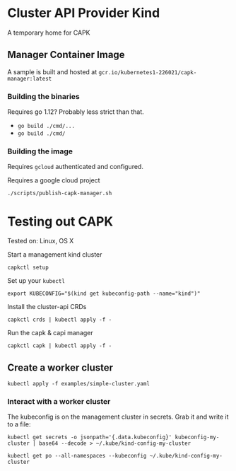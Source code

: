 # Cluster API Provider Kind

A temporary home for CAPK

## Manager Container Image

A sample is built and hosted at `gcr.io/kubernetes1-226021/capk-manager:latest` 

### Building the binaries

Requires go 1.12? Probably less strict than that.

* `go build ./cmd/...`
* `go build ./cmd/`

### Building the image

Requires `gcloud` authenticated and configured.

Requires a google cloud project

`./scripts/publish-capk-manager.sh`

# Testing out CAPK

Tested on: Linux, OS X

Start a management kind cluster

`capkctl setup`

Set up your `kubectl`

`export KUBECONFIG="$(kind get kubeconfig-path --name="kind")"`

Install the cluster-api CRDs

`capkctl crds | kubectl apply -f -`

Run the capk & capi manager

`capkctl capk | kubectl apply -f -`

## Create a worker cluster

`kubectl apply -f examples/simple-cluster.yaml`

### Interact with a worker cluster

The kubeconfig is on the management cluster in secrets. Grab it and write it to a file:

`kubectl get secrets -o jsonpath='{.data.kubeconfig}' kubeconfig-my-cluster | base64 --decode > ~/.kube/kind-config-my-cluster`
 
`kubectl get po --all-namespaces --kubeconfig ~/.kube/kind-config-my-cluster`

